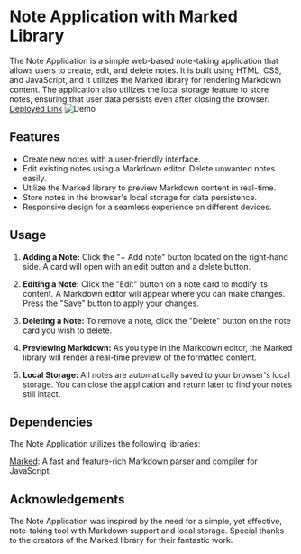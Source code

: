 # Note Application with Marked Library

The Note Application is a simple web-based note-taking application that allows users to create, edit, and delete notes. It is built using HTML, CSS, and JavaScript, and it utilizes the Marked library for rendering Markdown content. The application also utilizes the local storage feature to store notes, ensuring that user data persists even after closing the browser.
[Deployed Link]()
![Demo](./asset/Demo.gif)

## Features

- Create new notes with a user-friendly interface.
- Edit existing notes using a Markdown editor.
  Delete unwanted notes easily.
- Utilize the Marked library to preview Markdown content in real-time.
- Store notes in the browser's local storage for data persistence.
- Responsive design for a seamless experience on different devices.

## Usage

1. **Adding a Note:** Click the "+ Add note" button located on the right-hand side. A card will open with an edit button and a delete button.

2. **Editing a Note:** Click the "Edit" button on a note card to modify its content. A Markdown editor will appear where you can make changes. Press the "Save" button to apply your changes.

3. **Deleting a Note:** To remove a note, click the "Delete" button on the note card you wish to delete.

4. **Previewing Markdown:** As you type in the Markdown editor, the Marked library will render a real-time preview of the formatted content.

5. **Local Storage:** All notes are automatically saved to your browser's local storage. You can close the application and return later to find your notes still intact.

## Dependencies

The Note Application utilizes the following libraries:

[Marked](https://cdnjs.com/libraries/marked): A fast and feature-rich Markdown parser and compiler for JavaScript.

## Acknowledgements

The Note Application was inspired by the need for a simple, yet effective, note-taking tool with Markdown support and local storage. Special thanks to the creators of the Marked library for their fantastic work.
